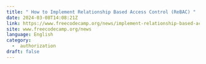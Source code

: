 ```yaml
---
title: " How to Implement Relationship Based Access Control (ReBAC) "
date: 2024-03-08T14:08:21Z
link: https://www.freecodecamp.org/news/implement-relationship-based-access-control/?utm_medium=RSS&utm_source=news.12bit.vn
site: www.freecodecamp.org/news
language: English
category:
  -  authorization 
draft: false
---
```

